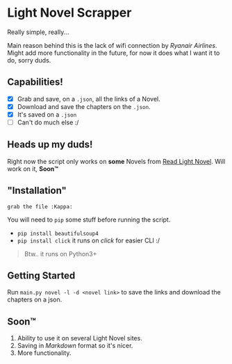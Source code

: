 # Light Novel Scrapper

Really simple, really...

Main reason behind this is the lack of wifi connection by *Ryanair Airlines*.
Might add more functionality in the future, for now it does what I want it to do, sorry duds.

## Capabilities!
- [x] Grab and save, on a `.json`, all the links of a Novel.
- [x] Download and save the chapters on the `.json`.
- [x] It's saved on a `.json`
- [ ] Can't do much else :/

## Heads up my duds!
Right now the script only works on **some** Novels from [Read Light Novel](https://www.readlightnovel.org).
Will work on it, **Soon™**

## "Installation"
`grab the file :Kappa:`

You will need to `pip` some stuff before running the script.
* `pip install beautifulsoup4`
* `pip install click` it runs on *click* for easier CLI :/

> Btw.. it runs on Python3+

## Getting Started

Run `main.py novel -l -d <novel link>` to save the links and download the chapters on a json.

## Soon™
1. Ability to use it on several Light Novel sites.
2. Saving in *Markdown* format so it's nicer.
3. More functionality.
